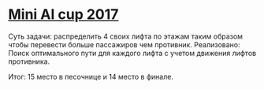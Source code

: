 # <a href="http://aicups.ru/"> Mini AI cup 2017</a>
Суть задачи: распределить 4 своих лифта по этажам таким образом чтобы перевести больше пассажиров чем противник.
Реализовано: Поиск оптимального пути для каждого лифта с учетом движения лифтов противника.

Итог: 15 место в песочнице и 14 место в финале.
